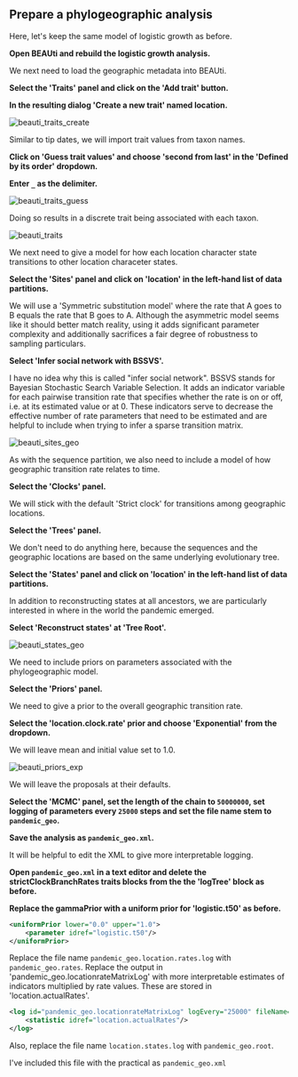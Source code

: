 ## Prepare a phylogeographic analysis

Here, let's keep the same model of logistic growth as before.

**Open BEAUti and rebuild the logistic growth analysis.**

We next need to load the geographic metadata into BEAUti.

**Select the 'Traits' panel and click on the 'Add trait' button.**

**In the resulting dialog 'Create a new trait' named location.**

![beauti_traits_create](images/beauti_traits_create.png)

Similar to tip dates, we will import trait values from taxon names.

**Click on 'Guess trait values' and choose 'second from last' in the 'Defined by its order' dropdown.**

**Enter `_` as the delimiter.**

![beauti_traits_guess](images/beauti_traits_guess.png)

Doing so results in a discrete trait being associated with each taxon.

![beauti_traits](images/beauti_traits.png)

We next need to give a model for how each location character state transitions to other location characeter states.

**Select the 'Sites' panel and click on 'location' in the left-hand list of data partitions.**

We will use a 'Symmetric substitution model' where the rate that A goes to B equals the rate that B goes to A.
Although the asymmetric model seems like it should better match reality, using it adds significant parameter complexity and additionally sacrifices a fair degree of robustness to sampling particulars.

**Select 'Infer social network with BSSVS'.**

I have no idea why this is called "infer social network".
BSSVS stands for Bayesian Stochastic Search Variable Selection.
It adds an indicator variable for each pairwise transition rate that specifies whether the rate is on or off, i.e. at its estimated value or at 0.
These indicators serve to decrease the effective number of rate parameters that need to be estimated and are helpful to include when trying to infer a sparse transition matrix.

![beauti_sites_geo](images/beauti_sites_geo.png)

As with the sequence partition, we also need to include a model of how geographic transition rate relates to time.

**Select the 'Clocks' panel.**

We will stick with the default 'Strict clock' for transitions among geographic locations.

**Select the 'Trees' panel.**

We don't need to do anything here, because the sequences and the geographic locations are based on the same underlying evolutionary tree.

**Select the 'States' panel and click on 'location' in the left-hand list of data partitions.**

In addition to reconstructing states at all ancestors, we are particularly interested in where in the world the pandemic emerged.

**Select 'Reconstruct states' at 'Tree Root'.**

![beauti_states_geo](images/beauti_states_geo.png)

We need to include priors on parameters associated with the phylogeographic model.

**Select the 'Priors' panel.**

We need to give a prior to the overall geographic transition rate.

**Select the 'location.clock.rate' prior and choose 'Exponential' from the dropdown.**

We will leave mean and initial value set to 1.0.

![beauti_priors_exp](images/beauti_priors_exp.png)

We will leave the proposals at their defaults.

**Select the 'MCMC' panel, set the length of the chain to `50000000`, set logging of parameters every `25000` steps and set the file name stem to `pandemic_geo`.**

**Save the analysis as `pandemic_geo.xml`.**

It will be helpful to edit the XML to give more interpretable logging.

**Open `pandemic_geo.xml` in a text editor and delete the strictClockBranchRates traits blocks from the the 'logTree' block as before.**

**Replace the gammaPrior with a uniform prior for 'logistic.t50' as before.**

```xml
<uniformPrior lower="0.0" upper="1.0">
	<parameter idref="logistic.t50"/>
</uniformPrior>	
```

Replace the file name `pandemic_geo.location.rates.log` with `pandemic_geo.rates`.
Replace the output in 'pandemic_geo.locationrateMatrixLog' with more interpretable estimates of indicators multiplied by rate values.
These are stored in 'location.actualRates'.

```xml
<log id="pandemic_geo.locationrateMatrixLog" logEvery="25000" fileName="pandemic_geo.rates">
	<statistic idref="location.actualRates"/>
</log>
```

Also, replace the file name `location.states.log` with `pandemic_geo.root`.

I've included this file with the practical as `pandemic_geo.xml`
